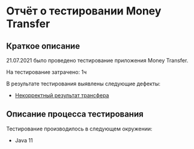 # Отчёт о тестировании Money Transfer

## Краткое описание

21.07.2021 было проведено тестирование приложения Money Transfer.

На тестирование затрачено: 1ч

В результате тестирования выявлены следующие дефекты:
* [Некорректный результат трансфера](https://github.com/CrazyCoderilla/Money-Transfer/issues/1)

## Описание процесса тестирования

Тестирование производилось в следующем окружении:
* Java 11
